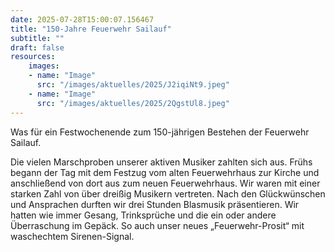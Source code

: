 ```yaml
---
date: 2025-07-28T15:00:07.156467
title: "150-Jahre Feuerwehr Sailauf"
subtitle: ""
draft: false
resources:
    images:
    - name: "Image"
      src: "/images/aktuelles/2025/J2iqiNt9.jpeg"
    - name: "Image"
      src: "/images/aktuelles/2025/2QgstUl8.jpeg"
---
```


Was für ein Festwochenende zum 150-jährigen Bestehen der Feuerwehr Sailauf.

Die vielen Marschproben unserer aktiven Musiker zahlten sich aus. Frühs begann der Tag mit dem Festzug vom alten Feuerwehrhaus zur Kirche und anschließend von dort aus zum neuen Feuerwehrhaus. Wir waren mit einer starken Zahl von über dreißig Musikern vertreten. Nach den Glückwünschen und Ansprachen durften wir drei Stunden Blasmusik präsentieren. Wir hatten wie immer Gesang, Trinksprüche und die ein oder andere Überraschung im Gepäck. So auch unser neues „Feuerwehr-Prosit“ mit waschechtem Sirenen-Signal.
